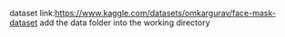 dataset link:https://www.kaggle.com/datasets/omkargurav/face-mask-dataset
add the data folder into the working directory
